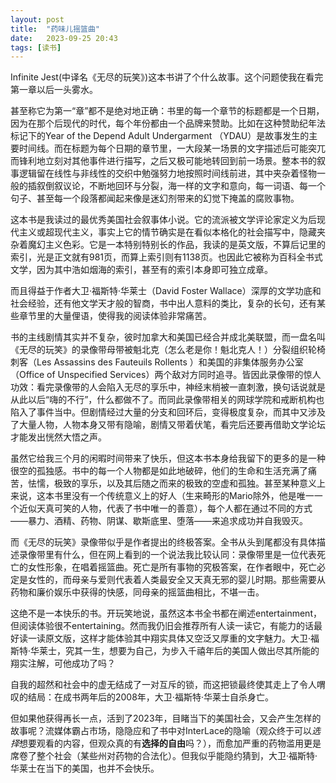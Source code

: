 ```yaml
---
layout: post
title:  "药味儿摇篮曲" 
date:   2023-09-25 20:43
tags: [读书]
---
```


Infinite Jest(中译名《无尽的玩笑》)这本书讲了个什么故事。这个问题使我在看完第一章以后一头雾水。

甚至称它为第一“章”都不是绝对地正确：书里的每一个章节的标题都是一个日期，因为在那个后现代的时代，每个年份都由一个品牌来赞助。比如在这种赞助纪年法标记下的Year of the Depend Adult Undergarment （YDAU）是故事发生的主要时间线。而在标题为每个日期的章节里，一大段某一场景的文字描述后可能突兀而锋利地立刻对其他事件进行描写，之后又极可能地转回到前一场景。整本书的叙事逻辑留在线性与非线性的交织中勉强努力地按照时间线前进，其中夹杂着怪物一般的插叙倒叙议论，不断地回环与分裂，海一样的文字和意向，每一词语、每一个句子、甚至每一个段落都闻起来像是迷幻剂带来的幻觉下掩盖的腐败事物。

这本书是我读过的最优秀美国社会叙事体小说。它的流派被文学评论家定义为后现代主义或超现代主义，事实上它的情节确实是在看似本格化的社会描写中，隐藏夹杂着魔幻主义色彩。它是一本特别特别长的作品，我读的是英文版，不算后记里的索引，光是正文就有981页，而算上索引则有1138页。也因此它被称为百科全书式文学，因为其中浩如烟海的索引，甚至有的索引本身即可独立成章。

而且得益于作者大卫·福斯特·华莱士（David Foster Wallace）深厚的文学功底和社会经验，还有他文学天才般的智商，书中出人意料的类比，复杂的长句，还有某些章节里的大量俚语，使得我的阅读体验非常痛苦。

书的主线剧情其实并不复杂，彼时加拿大和美国已经合并成北美联盟，而一盘名叫《无尽的玩笑》的录像带母带被魁北克（怎么老是你！魁北克人！）分裂组织轮椅刺客（Les Assassins des Fauteuils Rollents ）和美国的非集体服务办公室（Office of Unspecified Services）两个敌对方同时追寻。皆因此录像带的惊人功效：看完录像带的人会陷入无尽的享乐中，神经末梢被一直刺激，换句话说就是从此以后“嗨的不行”，什么都做不了。而同此录像带相关的网球学院和戒断机构也陷入了事件当中。但剧情经过大量的分支和回环后，变得极度复杂，而其中又涉及了大量人物，人物本身又带有隐喻，剧情又带着伏笔，看完后还要再借助文学论坛才能发出恍然大悟之声。

虽然它给我三个月的闲暇时间带来了快乐，但这本书本身给我留下的更多的是一种很空的孤独感。书中的每一个人物都是如此地破碎，他们的生命和生活充满了痛苦，怯懦，极致的享乐，以及其后随之而来的极致的空虚和孤独。甚至某种意义上来说，这本书里没有一个传统意义上的好人（生来畸形的Mario除外，他是唯一一个近似天真可笑的人物，代表了书中唯一的善意），每个人都在通过不同的方式——暴力、酒精、药物、阴谋、歇斯底里、堕落——来追求成功并自我毁灭。

而《无尽的玩笑》录像带似乎是作者提出的终极答案。全书从头到尾都没有具体描述录像带里有什么，但在网上看到的一个说法我比较认同：录像带里是一位代表死亡的女性形象，在唱着摇篮曲。死亡是所有事物的究极答案，在作者眼中，死亡必定是女性的，而母亲与爱则代表着人类最安全又天真无邪的婴儿时期。那些需要从药物和廉价娱乐中获得的快感，同母亲的摇篮曲相比，不堪一击。

这绝不是一本快乐的书。开玩笑地说，虽然这本书全书都在阐述entertainment，但阅读体验很不entertaining。然而我仍旧会推荐所有人读一读它，有能力的话最好读一读原文版，这样才能体验其中翔实具体又空泛又厚重的文字魅力。大卫·福斯特·华莱士，究其一生，想要为自己，为步入千禧年后的美国人做出尽其所能的翔实注解，可他成功了吗？

自我的超然和社会中的虚无结成了一对互斥的锁，而这把锁最终使其走上了令人喟叹的结局：在成书两年后的2008年，大卫·福斯特·华莱士自杀身亡。

但如果他获得再长一点，活到了2023年，目睹当下的美国社会，又会产生怎样的故事呢？流媒体霸占市场，隐隐应和了书中对InterLace的隐喻（观众终于可以*选择*想要观看的内容，但观众真的有**选择的自由**吗？），而愈加严重的药物滥用更是席卷了整个社会（某些州对药物的合法化）。但我似乎能隐约猜到，大卫·福斯特·华莱士在当下的美国，也并不会快乐。



